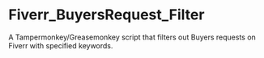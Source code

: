 # Fiverr_BuyersRequest_Filter
A Tampermonkey/Greasemonkey script that filters out Buyers requests on Fiverr with specified keywords. 
